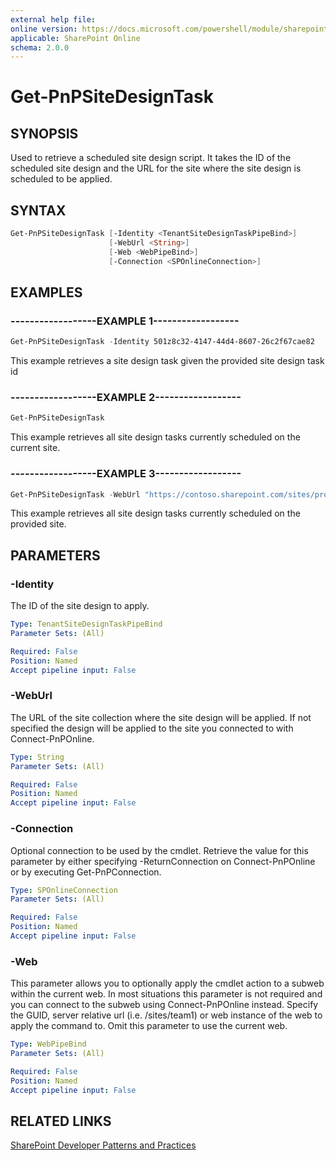 ```yaml
---
external help file:
online version: https://docs.microsoft.com/powershell/module/sharepoint-pnp/get-pnpsitedesigntask
applicable: SharePoint Online
schema: 2.0.0
---
```

# Get-PnPSiteDesignTask

## SYNOPSIS
Used to retrieve a scheduled site design script. It takes the ID of the scheduled site design and the URL for the site where the site design is scheduled to be applied.

## SYNTAX

```powershell
Get-PnPSiteDesignTask [-Identity <TenantSiteDesignTaskPipeBind>]
                      [-WebUrl <String>]
                      [-Web <WebPipeBind>]
                      [-Connection <SPOnlineConnection>]
```

## EXAMPLES

### ------------------EXAMPLE 1------------------
```powershell
Get-PnPSiteDesignTask -Identity 501z8c32-4147-44d4-8607-26c2f67cae82
```

This example retrieves a site design task given the provided site design task id

### ------------------EXAMPLE 2------------------
```powershell
Get-PnPSiteDesignTask
```

This example retrieves all site design tasks currently scheduled on the current site.

### ------------------EXAMPLE 3------------------
```powershell
Get-PnPSiteDesignTask -WebUrl "https://contoso.sharepoint.com/sites/project"
```

This example retrieves all site design tasks currently scheduled on the provided site.

## PARAMETERS

### -Identity
The ID of the site design to apply.

```yaml
Type: TenantSiteDesignTaskPipeBind
Parameter Sets: (All)

Required: False
Position: Named
Accept pipeline input: False
```

### -WebUrl
The URL of the site collection where the site design will be applied. If not specified the design will be applied to the site you connected to with Connect-PnPOnline.

```yaml
Type: String
Parameter Sets: (All)

Required: False
Position: Named
Accept pipeline input: False
```

### -Connection
Optional connection to be used by the cmdlet. Retrieve the value for this parameter by either specifying -ReturnConnection on Connect-PnPOnline or by executing Get-PnPConnection.

```yaml
Type: SPOnlineConnection
Parameter Sets: (All)

Required: False
Position: Named
Accept pipeline input: False
```

### -Web
This parameter allows you to optionally apply the cmdlet action to a subweb within the current web. In most situations this parameter is not required and you can connect to the subweb using Connect-PnPOnline instead. Specify the GUID, server relative url (i.e. /sites/team1) or web instance of the web to apply the command to. Omit this parameter to use the current web.

```yaml
Type: WebPipeBind
Parameter Sets: (All)

Required: False
Position: Named
Accept pipeline input: False
```

## RELATED LINKS

[SharePoint Developer Patterns and Practices](https://aka.ms/sppnp)
